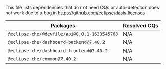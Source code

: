 This file lists dependencies that do not need CQs or auto-detection does not work due to a bug in https://github.com/eclipse/dash-licenses

| Packages | Resolved CQs |
| --- | --- |
| `@eclipse-che/@devfile/api@0.0.1-1633545768` | N/A |
| `@eclipse-che/dashboard-backend@7.40.2` | N/A |
| `@eclipse-che/dashboard-frontend@7.40.2` | N/A |
| `@eclipse-che/common@7.40.2` | N/A |
